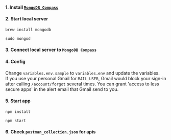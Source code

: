 #### 1. Install [`MongoDB Compass`](https://www.mongodb.com/download-center?jmp=hero#compass)
#### 2. Start local server
```
brew install mongodb
```
```
sudo mongod
```
#### 3. Connect local server to `MongoDB Compass`
#### 4. Config
Change `variables.env.sample` to `variables.env` and update the variables.  
If you use your personal Gmail for `MAIL_USER`, Gmail would block your sign-in after calling `/account/forgot` several times. You can grant 'access to less secure apps' in the alert email that Gmail send to you.
#### 5. Start app
```
npm install
```
```
npm start
```
#### 6. Check `postman_collection.json` for apis
